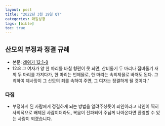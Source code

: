 ```yaml
---
layout: post
title: "2022년 3월 19일 QT"
categories: 매일성경
tags: [bible]
toc: true
---
```


## 산모의 부정과 정결 규례
- 본문: [레위기 12:1-8](https://www.bskorea.or.kr/bible/korbibReadpage.php?version=SAENEW&book=lev&chap=12&sec=1&cVersion=&fontSize=15px&fontWeight=normal)
- 12:8 그 여자가 양 한 마리를 바칠 형편이 못 되면, 산비둘기 두 마리나 집비둘기 새끼 두 마리를 가져다가, 한 마리는 번제물로, 한 마리는 속죄제물로 바쳐도 된다. 그리하여 제사장이 그 산모의 죄를 속하여 주면, 그 여자는 정결하게 될 것이다."

### 다짐
- 부정하게 된 사람에게 정결하게 되는 방법을 알려주셨듯이 죄인이라고 낙인이 찍혀 사회적으로 배제된 사람이더라도, 복음이 전파되어 주님께 나아온다면 환영할 수 있는 사람이 되겠습니다.
